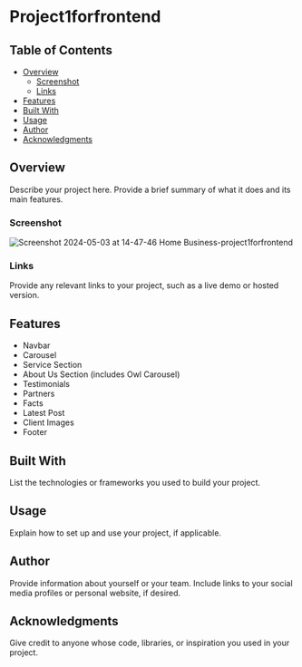 # Project1forfrontend

## Table of Contents

- [Overview](#overview)
  - [Screenshot](#screenshot)
  - [Links](#links)
- [Features](#features)
- [Built With](#built-with)
- [Usage](#usage)
- [Author](#author)
- [Acknowledgments](#acknowledgments)

## Overview

Describe your project here. Provide a brief summary of what it does and its main features.

### Screenshot

![Screenshot 2024-05-03 at 14-47-46 Home Business-project1forfrontend](https://github.com/manikandaraj-T-N/Project1forfrontend/assets/93505267/7cc9cc60-5ea9-4a07-990a-bf5abf905f3c)

### Links

Provide any relevant links to your project, such as a live demo or hosted version.

## Features

- Navbar
- Carousel
- Service Section
- About Us Section (includes Owl Carousel)
- Testimonials
- Partners
- Facts
- Latest Post
- Client Images
- Footer

## Built With

List the technologies or frameworks you used to build your project.

## Usage

Explain how to set up and use your project, if applicable.

## Author

Provide information about yourself or your team. Include links to your social media profiles or personal website, if desired.

## Acknowledgments

Give credit to anyone whose code, libraries, or inspiration you used in your project.
